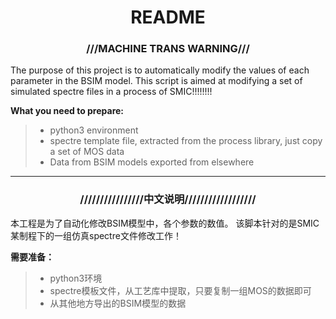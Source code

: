 # <center> README<center>
### <center> ///MACHINE TRANS WARNING///<center>

The purpose of this project is to automatically modify the values of each parameter in the BSIM model.
This script is aimed at modifying a set of simulated spectre files in a process of SMIC!!!!!!!!

**What you need to prepare:**  

>+ python3 environment
>+ spectre template file, extracted from the process library, just copy a set of MOS data
>+ Data from BSIM models exported from elsewhere
***
### <center>////////////////中文说明//////////////////<center>

本工程是为了自动化修改BSIM模型中，各个参数的数值。
该脚本针对的是SMIC某制程下的一组仿真spectre文件修改工作！

**需要准备：**
>* python3环境
>* spectre模板文件，从工艺库中提取，只要复制一组MOS的数据即可
>* 从其他地方导出的BSIM模型的数据

